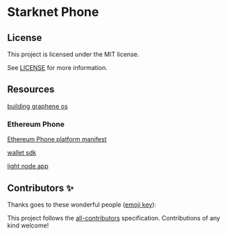 # Starknet Phone

## License

This project is licensed under the MIT license.

See [LICENSE](./LICENSE) for more information.

## Resources

[building graphene os](https://grapheneos.org/build)

### Ethereum Phone

[Ethereum Phone platform manifest](https://github.com/EthereumPhone/platform_manifest)

[wallet sdk](https://github.com/EthereumPhone/WalletSDK)

[light node app](https://github.com/EthereumPhone/lightnodeapp)

## Contributors ✨

Thanks goes to these wonderful people ([emoji key](https://allcontributors.org/docs/en/emoji-key)):

<!-- ALL-CONTRIBUTORS-LIST:START - Do not remove or modify this section -->
<!-- prettier-ignore-start -->
<!-- markdownlint-disable -->
<!-- markdownlint-restore -->
<!-- prettier-ignore-end -->
<!-- ALL-CONTRIBUTORS-LIST:END -->

This project follows the [all-contributors](https://github.com/all-contributors/all-contributors) specification. Contributions of any kind welcome!
